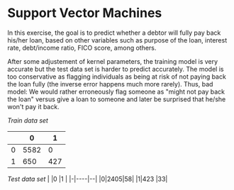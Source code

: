 # Support Vector Machines

In this exercise, the goal is to predict whether a debtor will fully pay back his/her loan, based on other variables such as purpose of the loan, interest rate, debt/income ratio, FICO score, among others.

After some adjustement of kernel parameters, the training model is very accurate but the test data set is harder to predict accurately.
The model is too conservative as flagging individuals as being at risk of not paying back the loan fully (the inverse error happens much more rarely).
Thus, bad model: We would rather erroneously flag someone as "might not pay back the loan" versus give a loan to someone and later be surprised that he/she won't pay it back.

*Train data set*
   
 | |0   |1  |
 |-|----|---|
 |0|5582|0  |
 |1|650 |427|
  
  *Test data set*
 | |0   |1 |
 |-|----|--|
 |0|2405|58|
 |1|423 |33|
  
